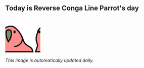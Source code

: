 ## Today is Reverse Conga Line Parrot's day

![An animated GIF of a parrot, probably multi-colored](https://raw.githubusercontent.com/jmhobbs/cultofthepartyparrot.com/master/parrots/hd/reversecongaparrot.gif)

*This image is automatically updated daily.*
